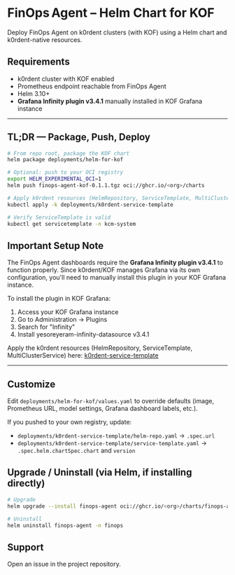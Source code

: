 # FinOps Agent – Helm Chart for KOF

Deploy FinOps Agent on k0rdent clusters (with KOF) using a Helm chart and k0rdent-native resources.

## Requirements

- k0rdent cluster with KOF enabled
- Prometheus endpoint reachable from FinOps Agent
- Helm 3.10+
- **Grafana Infinity plugin v3.4.1** manually installed in KOF Grafana instance

---

## TL;DR — Package, Push, Deploy

```bash
# From repo root, package the KOF chart
helm package deployments/helm-for-kof

# Optional: push to your OCI registry
export HELM_EXPERIMENTAL_OCI=1
helm push finops-agent-kof-0.1.1.tgz oci://ghcr.io/<org>/charts

# Apply k0rdent resources (HelmRepository, ServiceTemplate, MultiClusterService)
kubectl apply -k deployments/k0rdent-service-template

# Verify ServiceTemplate is valid
kubectl get servicetemplate -n kcm-system
```

## Important Setup Note

The FinOps Agent dashboards require the **Grafana Infinity plugin v3.4.1** to function properly. Since k0rdent/KOF manages Grafana via its own configuration, you'll need to manually install this plugin in your KOF Grafana instance.

To install the plugin in KOF Grafana:
1. Access your KOF Grafana instance
2. Go to Administration → Plugins
3. Search for "Infinity" 
4. Install yesoreyeram-infinity-datasource v3.4.1

Apply the k0rdent resources (HelmRepository, ServiceTemplate, MultiClusterService) here: [k0rdent-service-template](../k0rdent-service-template/README.md)

---

## Customize

Edit `deployments/helm-for-kof/values.yaml` to override defaults (image, Prometheus URL, model settings, Grafana dashboard labels, etc.).

If you pushed to your own registry, update:
- `deployments/k0rdent-service-template/helm-repo.yaml` → `.spec.url`
- `deployments/k0rdent-service-template/service-template.yaml` → `.spec.helm.chartSpec.chart` and `version`


## Upgrade / Uninstall (via Helm, if installing directly)

```bash
# Upgrade
helm upgrade --install finops-agent oci://ghcr.io/<org>/charts/finops-agent-kof -n finops

# Uninstall
helm uninstall finops-agent -n finops
```

## Support

Open an issue in the project repository.
